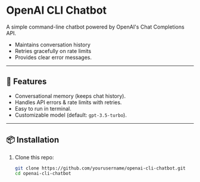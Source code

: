 # OpenAI CLI Chatbot

A simple command-line chatbot powered by OpenAI's Chat Completions API.  
  - Maintains conversation history
  - Retries gracefully on rate limits
  - Provides clear error messages.

---

## 🚀 Features
- Conversational memory (keeps chat history).
- Handles API errors & rate limits with retries.
- Easy to run in terminal.
- Customizable model (default: `gpt-3.5-turbo`).

---

## 📦 Installation
1. Clone this repo:
   ```bash
   git clone https://github.com/yourusername/openai-cli-chatbot.git
   cd openai-cli-chatbot
